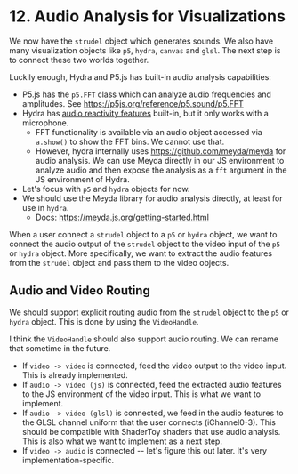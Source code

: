 # 12. Audio Analysis for Visualizations

We now have the `strudel` object which generates sounds. We also have many visualization objects like `p5`, `hydra`, `canvas` and `glsl`. The next step is to connect these two worlds together.

Luckily enough, Hydra and P5.js has built-in audio analysis capabilities:

- P5.js has the `p5.FFT` class which can analyze audio frequencies and amplitudes. See <https://p5js.org/reference/p5.sound/p5.FFT>
- Hydra has [audio reactivity features](https://hydra.ojack.xyz/hydra-docs-v2/docs/learning/sequencing-and-interactivity/audio/#audio-reactivity) built-in, but it only works with a microphone.
  - FFT functionality is available via an audio object accessed via `a.show()` to show the FFT bins. We cannot use that.
  - However, hydra internally uses <https://github.com/meyda/meyda> for audio analysis. We can use Meyda directly in our JS environment to analyze audio and then expose the analysis as a `fft` argument in the JS environment of Hydra.
- Let's focus with `p5` and `hydra` objects for now.
- We should use the Meyda library for audio analysis directly, at least for use in `hydra`.
  - Docs: <https://meyda.js.org/getting-started.html>

When a user connect a `strudel` object to a `p5` or `hydra` object, we want to connect the audio output of the `strudel` object to the video input of the `p5` or `hydra` object. More specifically, we want to extract the audio features from the `strudel` object and pass them to the video objects.

## Audio and Video Routing

We should support explicit routing audio from the `strudel` object to the `p5` or `hydra` object. This is done by using the `VideoHandle`.

I think the `VideoHandle` should also support audio routing. We can rename that sometime in the future.

- If `video -> video` is connected, feed the video output to the video input. This is already implemented.
- If `audio -> video (js)` is connected, feed the extracted audio features to the JS environment of the video input. This is what we want to implement.
- If `audio -> video (glsl)` is connected, we feed in the audio features to the GLSL channel uniform that the user connects (iChannel0-3). This should be compatible with ShaderToy shaders that use audio analysis. This is also what we want to implement as a next step.
- If `video -> audio` is connected -- let's figure this out later. It's very implementation-specific.

